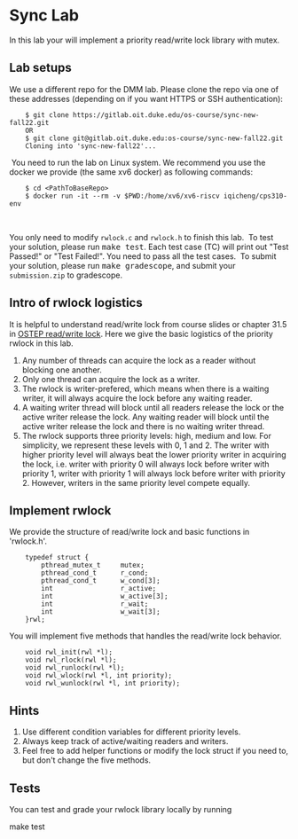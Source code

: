# Sync Lab

In this lab your will implement a priority read/write lock library with mutex. 

## Lab setups

We use a different repo for the DMM lab. Please clone the repo via one of these addresses (depending on if you want HTTPS or SSH authentication):


        $ git clone https://gitlab.oit.duke.edu/os-course/sync-new-fall22.git
        OR
        $ git clone git@gitlab.oit.duke.edu:os-course/sync-new-fall22.git
        Cloning into 'sync-new-fall22'...

​
You need to run the lab on Linux system. We recommend you use the docker we provide (the same xv6 docker) as following commands:
​

        $ cd <PathToBaseRepo>
        $ docker run -it --rm -v $PWD:/home/xv6/xv6-riscv iqicheng/cps310-env
​

You only need to modify `rwlock.c` and `rwlock.h` to finish this lab.
​
To test your solution, please run <kbd>make test</kbd>. Each test case (TC) will print out "Test Passed!" or "Test Failed!". You need to pass all the test cases.
​
To submit your solution, please run <kbd>make gradescope</kbd>, and submit your `submission.zip` to gradescope.

## Intro of rwlock logistics
It is helpful to understand read/write lock from course slides or chapter 31.5 in [OSTEP read/write lock](https://pages.cs.wisc.edu/~remzi/OSTEP/threads-sema.pdf). Here we give the basic logistics of the priority rwlock in this lab.

1. Any number of threads can acquire the lock as a reader without blocking one another. 
2. Only one thread can acquire the lock as a writer.
3. The rwlock is writer-prefered, which means when there is a waiting writer, it will always acquire the lock before any waiting reader.
4. A waiting writer thread will block until all readers release the lock or the active writer release the lock. Any waiting reader will block until the active writer release the lock and there is no waiting writer thread.
5. The rwlock supports three priority levels: high, medium and low. For simplicity, we represent these levels with 0, 1 and 2. The writer with higher priority level will always beat the lower priority writer in acquiring the lock, i.e. writer with priority 0 will always lock before writer with priority 1, writer with priority 1 will always lock before writer with priority 2. However, writers in the same priority level compete equally.

## Implement rwlock

We provide the structure of read/write lock and basic functions in 'rwlock.h'.

        typedef struct {
            pthread_mutex_t     mutex;
            pthread_cond_t      r_cond;
            pthread_cond_t      w_cond[3];
            int                 r_active;
            int                 w_active[3];
            int                 r_wait;
            int                 w_wait[3];
        }rwl;

You will implement five methods that handles the read/write lock behavior.

        void rwl_init(rwl *l);
        void rwl_rlock(rwl *l);
        void rwl_runlock(rwl *l);
        void rwl_wlock(rwl *l, int priority);
        void rwl_wunlock(rwl *l, int priority);

## Hints
1. Use different condition variables for different priority levels.
2. Always keep track of active/waiting readers and writers.
2. Feel free to add helper functions or modify the lock struct if you need to, but don't change the five methods.

## Tests

You can test and grade your rwlock library locally by running

  make test

